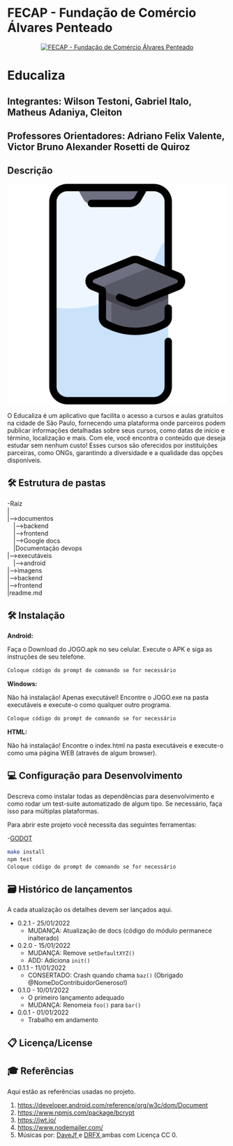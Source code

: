 # FECAP - Fundação de Comércio Álvares Penteado

<p align="center">
<a href= "https://www.fecap.br/"><img src="https://encrypted-tbn0.gstatic.com/images?q=tbn:ANd9GcRhZPrRa89Kma0ZZogxm0pi-tCn_TLKeHGVxywp-LXAFGR3B1DPouAJYHgKZGV0XTEf4AE&usqp=CAU" alt="FECAP - Fundação de Comércio Álvares Penteado" border="0"></a>
</p>

# Educaliza

## Integrantes: Wilson Testoni, Gabriel Italo, Matheus Adaniya, Cleiton

## Professores Orientadores: Adriano Felix Valente, Victor Bruno Alexander Rosetti de Quiroz

## Descrição

<p align="center">
<img src="./imagens/educaliza_logo.png" alt="NOME DO JOGO" border="0">
</p>


O Educaliza é um aplicativo que facilita o acesso a cursos e aulas gratuitos na cidade de São Paulo, fornecendo uma plataforma onde parceiros podem publicar 
informações detalhadas sobre seus cursos, como datas de início e término, localização e mais. Com ele, você encontra o conteúdo que deseja estudar sem 
nenhum custo! Esses cursos são oferecidos por instituições parceiras, como ONGs, garantindo a diversidade e a qualidade das opções disponíveis.


## 🛠 Estrutura de pastas

-Raiz<br>
|<br>
|-->documentos<br>
  &emsp;|-->backend<br>
  &emsp;|-->frontend<br>
  &emsp;|-->Google docs<br>
  &emsp;|Documentação devops<br>
|-->executáveis<br>
  &emsp;|-->android<br>
|-->imagens<br>
|-->backend<br>
|-->frontend<br>
|readme.md<br>



## 🛠 Instalação

<b>Android:</b>

Faça o Download do JOGO.apk no seu celular.
Execute o APK e siga as instruções de seu telefone.

```sh
Coloque código do prompt de comnando se for necessário
```

<b>Windows:</b>

Não há instalação! Apenas executável!
Encontre o JOGO.exe na pasta executáveis e execute-o como qualquer outro programa.

```sh
Coloque código do prompt de comnando se for necessário
```

<b>HTML:</b>

Não há instalação!
Encontre o index.html na pasta executáveis e execute-o como uma página WEB (através de algum browser).

## 💻 Configuração para Desenvolvimento

Descreva como instalar todas as dependências para desenvolvimento e como rodar um test-suite automatizado de algum tipo. Se necessário, faça isso para múltiplas plataformas.

Para abrir este projeto você necessita das seguintes ferramentas:

-<a href="https://godotengine.org/download">GODOT</a>

```sh
make install
npm test
Coloque código do prompt de comnando se for necessário
```

## 🗃 Histórico de lançamentos

A cada atualização os detalhes devem ser lançados aqui.

* 0.2.1 - 25/01/2022
    * MUDANÇA: Atualização de docs (código do módulo permanece inalterado)
* 0.2.0 - 15/01/2022
    * MUDANÇA: Remove `setDefaultXYZ()`
    * ADD: Adiciona `init()`
* 0.1.1 - 11/01/2022
    * CONSERTADO: Crash quando chama `baz()` (Obrigado @NomeDoContribuidorGeneroso!)
* 0.1.0 - 10/01/2022
    * O primeiro lançamento adequado
    * MUDANÇA: Renomeia `foo()` para `bar()`
* 0.0.1 - 01/01/2022
    * Trabalho em andamento

## 📋 Licença/License


## 🎓 Referências

Aqui estão as referências usadas no projeto.

1. <https://developer.android.com/reference/org/w3c/dom/Document>
2. <https://www.npmjs.com/package/bcrypt>
3. <https://jwt.io/>
4. <https://www.nodemailer.com/>
5. Músicas por: <a href="https://freesound.org/people/DaveJf/sounds/616544/"> DaveJf </a> e <a href="https://freesound.org/people/DRFX/sounds/338986/"> DRFX </a> ambas com Licença CC 0.
